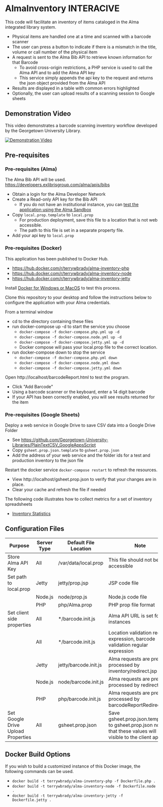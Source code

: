 # AlmaInventory INTERACIVE


This code will facilitate an inventory of items cataloged in the Alma integrated library system.

- Physical items are handled one at a time and scanned with a barcode scanner
- The user can press a button to indicate if there is a mismatch in the title, volume or call number of the physical item
- A request is sent to the Alma Bib API to retrieve known information for that Barcode
  - To avoid cross-origin restrictions, a PHP service is used to call the Alma API and to add the Alma API key
  - This service simply appends the api key to the request and returns the json object provided from the Alma API
- Results are displayed in a table with common errors highlighted
- Optionally, the user can upload results of a scanning session to Google sheets

## Demonstration Video
This video demonstrates a barcode scanning inventory workflow developed by the Georgetown University Library.  

[![Demonstration Video](https://i.ytimg.com/vi/PW_hdI65h10/hqdefault.jpg)](https://www.youtube.com/watch?v=PW_hdI65h10)

## Pre-requisites

### Pre-requisites (Alma)

The Alma Bib API will be used. https://developers.exlibrisgroup.com/alma/apis/bibs

- Obtain a login for the Alma Developer Network
- Create a Read-only API key for the Bib API
  - If you do not have an institutional instance, you can [test the application using the Alma Sandbox](almaApi.md)
- Copy `local.prop.template` to `local.prop`
  - For production deployment, save this file to a location that is not web accessible.
  - The path to this file is set in a separate property file.
- Add your api key to `local.prop`

### Pre-requisites (Docker)
This application has been published to Docker Hub.  
- https://hub.docker.com/r/terrywbrady/alma-inventory-php
- https://hub.docker.com/r/terrywbrady/alma-inventory-node
- https://hub.docker.com/r/terrywbrady/alma-inventory-jetty

Install [Docker for Windows or MacOS](https://www.docker.com/get-started) to test this process.

Clone this repository to your desktop and follow the instructions below to configure the application with your Alma credentials.

From a terminal window
- cd to the directory containing these files
- run docker-compose up -d to start the service you choose
  - `docker-compose -f docker-compose.php.yml up -d`
  - `docker-compose -f docker-compose.node.yml up -d`
  - `docker-compose -f docker-compose.jetty.yml up -d`
  - Docker compose will pass your local.prop file to the correct location.
- run docker-compose down to stop the service
  - `docker-compose -f docker-compose.php.yml down`
  - `docker-compose -f docker-compose.node.yml down`
  - `docker-compose -f docker-compose.jetty.yml down`

Open http://localhost/barcodeReport.html to test the program.
- Click "Add Barcode"
- Using a barcode scanner or the keyboard, enter a 14 digit barcode
- If your API has been correctly enabled, you will see results returned for the item

### Pre-requisites (Google Sheets)

Deploy a web service in Google Drive to save CSV data into a Google Drive Folder
- See https://github.com/Georgetown-University-Libraries/PlainTextCSV_GoogleAppsScript
- Copy `gsheet.prop.json.template` to `gsheet.prop.json`
- Add the address of your web service and the folder ids for a test and production inventory to the json file

Restart the docker service `docker-compose restart` to refresh the resources.
- View http://localhost/gsheet.prop.json to verify that your changes are in place.
- Clear your cache and refresh the file if needed

The following code illustrates how to collect metrics for a set of inventory spreadsheets
- [Inventory Statistics](stats/README.md)

## Configuration Files

| Purpose | Server Type | Default File Location | Note |
| ------- | ----------- | --------------------- | ---- |
| Store Alma API Key | All | /var/data/local.prop |This file should not be web accessible|
| Set path to local.prop | Jetty | jetty/prop.jsp | JSP code file|
| | Node.js| node/prop.js | Node.js code file |
| | PHP | php/Alma.prop | PHP prop file format |
| Set client side properties | All | */barcode.init.js | Alma API URL is set for all instances |
| | All | */barcode.init.js | Location validation regular expression, barcode validation regular expression |
| | Jetty | jetty/barcode.init.js | Alma requests are pre-processed by inventory/redirect.jsp|
| | Node.js | node/barcode.init.js | Alma requests are pre-processed by redirect.js |
| | PHP | php/barcode.init.js | Alma requests are pre-processed by barcodeReportRedirect.php |
| Set Google Drive Upload Properties | All | gsheet.prop.json | Save gsheet.prop.json.template to gsheet.prop.json note that these values will be visible to the client app.|

## Docker Build Options
If you wish to build a customized instance of this Docker image, the following commands can be used.
- `docker build -t terrywbrady/alma-inventory-php -f Dockerfile.php .`
- `docker build -t terrywbrady/alma-inventory-node -f Dockerfile.node .`
- `docker build -t terrywbrady/alma-inventory-jetty -f Dockerfile.jetty .`
